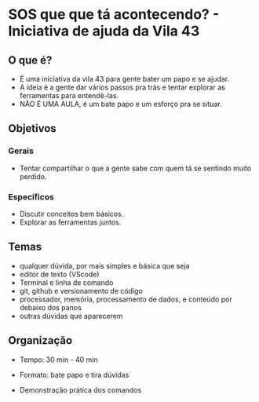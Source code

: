 # SOS que que tá acontecendo? - Iniciativa de ajuda da Vila 43

## O que é?

- É uma iniciativa da vila 43 para gente bater um papo e se ajudar.
- A ideia é a gente dar vários passos pra trás e tentar explorar as ferramentas para entendê-las.
- NÃO É UMA AULA, é um bate papo e um esforço pra se situar.


## Objetivos

### Gerais

- Tentar compartilhar o que a gente sabe com quem tá se sentindo muito perdido.

### Específicos

- Discutir conceitos bem básicos.
- Explorar as ferramentas juntos.


## Temas

- qualquer dúvida, por mais simples e básica que seja
- editor de texto (VScode)
- Terminal e linha de comando
- git, github e versionamento de código
- processador, memória, processamento de dados, e conteúdo por debaixo dos panos 
- outras dúvidas que aparecerem



## Organização

- Tempo: 30 min - 40 min

- Formato: bate papo e tira dúvidas

- Demonstração prática dos comandos

  
